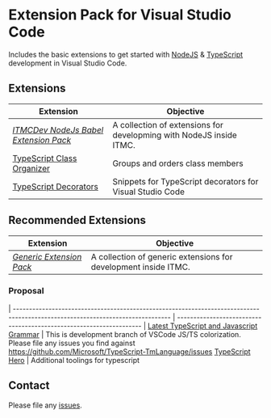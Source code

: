 # Extension Pack for Visual Studio Code

Includes the basic extensions to get started with [NodeJS](http://nodejs.com/) &amp; [TypeScript](http://www.typescriptlang.org/) development in Visual Studio Code.

## Extensions

| Extension                                                                                                                      | Objective                                                           |
| ------------------------------------------------------------------------------------------------------------------------------ | ------------------------------------------------------------------- |
| _[ITMCDev NodeJs Babel Extension Pack](https://marketplace.visualstudio.com/items?itemName=itmcdev.node-babel-extension-pack)_ | A collection of extensions for developming with NodeJS inside ITMC. |
[TypeScript Class Organizer](https://marketplace.visualstudio.com/items?itemName=aljazsim.tsco) | Groups and orders class members
[TypeScript Decorators](https://marketplace.visualstudio.com/items?itemName=semagarcia.vscode-ts-decorators) | Snippets for TypeScript decorators for Visual Studio Code

## Recommended Extensions

Extension | Objective
--------- | ---------
_[Generic Extension Pack](https://marketplace.visualstudio.com/items?itemName=itmcdev.generic-extension-pack)_ | A collection of generic extensions for development inside ITMC.

### Proposal

| ------------------------------------------------------------------------------------------------------------------------------ | ------------------------------------------------------------------- |
[Latest TypeScript and Javascript Grammar](https://marketplace.visualstudio.com/items?itemName=ms-vscode.typescript-javascript-grammar) | This is development branch of VSCode JS/TS colorization. Please file any issues you find against https://github.com/Microsoft/TypeScript-TmLanguage/issues
[TypeScript Hero](https://marketplace.visualstudio.com/items?itemName=rbbit.typescript-hero) | Additional toolings for typescript

## Contact

Please file any [issues](https://github.com/itmcdev/vscode-extensions/issues).
